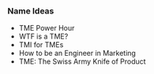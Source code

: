 ### Name Ideas

- TME Power Hour
- WTF is a TME?
- TMI for TMEs
- How to be an Engineer in Marketing
- TME: The Swiss Army Knife of Product
